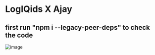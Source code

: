 # LogIQids X Ajay
## first run "npm i --legacy-peer-deps" to check the code
![image](https://github.com/user-attachments/assets/57215289-af3a-4bf7-b507-6d3f1f2ced35)
